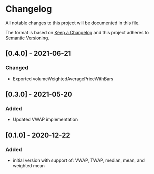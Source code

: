 # Changelog
All notable changes to this project will be documented in this file.

The format is based on [Keep a Changelog](http://keepachangelog.com/en/1.0.0/)
and this project adheres to [Semantic Versioning](http://semver.org/spec/v2.0.0.html).

## [0.4.0] - 2021-06-21
### Changed
- Exported volumeWeightedAveragePriceWithBars

## [0.3.0] - 2021-05-20
### Added
- Updated VWAP implementation

## [0.1.0] - 2020-12-22
### Added
- initial version with support of: VWAP, TWAP, median, mean, and weighted mean
